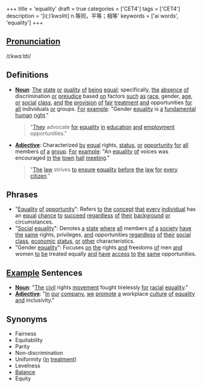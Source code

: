 +++
title = 'equality'
draft = true
categories = ['CET4']
tags = ['CET4']
description = '[i(ː)ˈkwɔliti] n.等同，平等；相等'
keywords = ['ai words', 'equality']
+++

## [Pronunciation](/post/pronunciation/)
/ɪˈkwɑːlɪti/

## Definitions
- **[Noun](/post/noun/)**: [The](/post/the/) [state](/post/state/) [or](/post/or/) [quality](/post/quality/) [of](/post/of/) [being](/post/being/) [equal](/post/equal/); specifically, [the](/post/the/) [absence](/post/absence/) [of](/post/of/) discrimination [or](/post/or/) [prejudice](/post/prejudice/) based [on](/post/on/) factors [such](/post/such/) [as](/post/as/) [race](/post/race/), gender, [age](/post/age/), [or](/post/or/) [social](/post/social/) [class](/post/class/), [and](/post/and/) [the](/post/the/) [provision](/post/provision/) [of](/post/of/) [fair](/post/fair/) [treatment](/post/treatment/) [and](/post/and/) opportunities [for](/post/for/) [all](/post/all/) individuals [or](/post/or/) groups. [For](/post/for/) [example](/post/example/): "Gender [equality](/post/equality/) is [a](/post/a/) [fundamental](/post/fundamental/) [human](/post/human/) [right](/post/right/)."
  
  > "[They](/post/they/) advocate [for](/post/for/) [equality](/post/equality/) [in](/post/in/) [education](/post/education/) [and](/post/and/) [employment](/post/employment/) opportunities."
- **[Adjective](/post/adjective/)**: Characterized [by](/post/by/) [equal](/post/equal/) rights, [status](/post/status/), [or](/post/or/) [opportunity](/post/opportunity/) [for](/post/for/) [all](/post/all/) members [of](/post/of/) [a](/post/a/) [group](/post/group/). [For](/post/for/) [example](/post/example/): "An [equality](/post/equality/) [of](/post/of/) voices was encouraged [in](/post/in/) [the](/post/the/) [town](/post/town/) [hall](/post/hall/) [meeting](/post/meeting/)."

  > "[The](/post/the/) [law](/post/law/) strives [to](/post/to/) [ensure](/post/ensure/) [equality](/post/equality/) [before](/post/before/) [the](/post/the/) [law](/post/law/) [for](/post/for/) [every](/post/every/) [citizen](/post/citizen/)."

## Phrases
- "[Equality](/post/equality/) [of](/post/of/) [opportunity](/post/opportunity/)": Refers [to](/post/to/) [the](/post/the/) [concept](/post/concept/) [that](/post/that/) [every](/post/every/) [individual](/post/individual/) has an [equal](/post/equal/) [chance](/post/chance/) [to](/post/to/) [succeed](/post/succeed/) [regardless](/post/regardless/) [of](/post/of/) [their](/post/their/) [background](/post/background/) [or](/post/or/) circumstances.
- "[Social](/post/social/) [equality](/post/equality/)": Denotes [a](/post/a/) [state](/post/state/) [where](/post/where/) [all](/post/all/) members [of](/post/of/) [a](/post/a/) [society](/post/society/) [have](/post/have/) [the](/post/the/) [same](/post/same/) rights, privileges, [and](/post/and/) opportunities [regardless](/post/regardless/) [of](/post/of/) [their](/post/their/) [social](/post/social/) [class](/post/class/), [economic](/post/economic/) [status](/post/status/), [or](/post/or/) [other](/post/other/) characteristics.
- "Gender [equality](/post/equality/)": Focuses [on](/post/on/) [the](/post/the/) rights [and](/post/and/) freedoms [of](/post/of/) men [and](/post/and/) women [to](/post/to/) [be](/post/be/) treated equally [and](/post/and/) [have](/post/have/) [access](/post/access/) [to](/post/to/) [the](/post/the/) [same](/post/same/) opportunities.

## [Example](/post/example/) Sentences
- **[Noun](/post/noun/)**: "[The](/post/the/) [civil](/post/civil/) rights [movement](/post/movement/) fought tirelessly [for](/post/for/) [racial](/post/racial/) [equality](/post/equality/)."
- **[Adjective](/post/adjective/)**: "[In](/post/in/) [our](/post/our/) [company](/post/company/), [we](/post/we/) [promote](/post/promote/) [a](/post/a/) workplace [culture](/post/culture/) [of](/post/of/) [equality](/post/equality/) [and](/post/and/) inclusivity."

## Synonyms
- Fairness
- Equitability
- Parity
- Non-discrimination
- Uniformity ([in](/post/in/) [treatment](/post/treatment/))
- Levelness
- [Balance](/post/balance/)
- Equity
